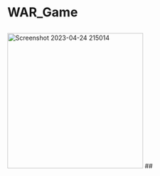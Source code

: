# WAR_Game
 ##
 
<img width="305" alt="Screenshot 2023-04-24 215014" src="https://user-images.githubusercontent.com/120700219/234177282-f721d088-62ca-4933-b088-fb99ebcc69fd.png">
##

